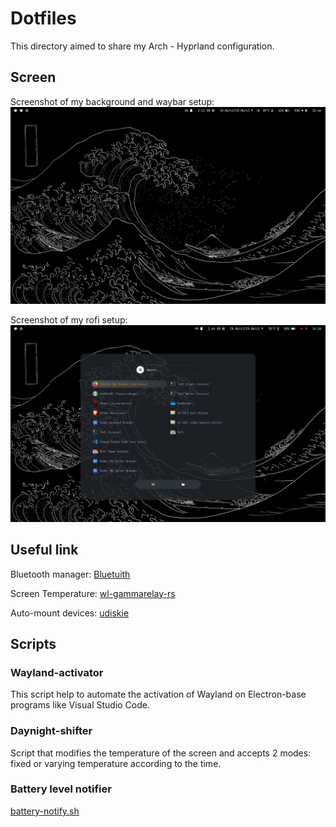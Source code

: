 # Dotfiles
This directory aimed to share my Arch - Hyprland configuration.

## Screen
Screenshot of my background and waybar setup:
![Screen of Waybar and Background](Screen/desktop.png)

Screenshot of my rofi setup:
![Screen of Waybar and Rofi](Screen/rofi.png)

## Useful link

Bluetooth manager: 
[Bluetuith](https://github.com/darkhz/bluetuith)

Screen Temperature:
[wl-gammarelay-rs](https://github.com/MaxVerevkin/wl-gammarelay-rs)

Auto-mount devices:
[udiskie](https://github.com/coldfix/udiskie)

## Scripts

### Wayland-activator
This script help to automate the activation of Wayland on Electron-base programs like Visual Studio Code.
### Daynight-shifter
Script that modifies the temperature of the screen and accepts 2 modes: fixed or varying temperature according to the time.
### Battery level notifier
[battery-notify.sh](https://github.com/cybergaz/scripts/blob/main/hyprland/battery_notify.sh)

